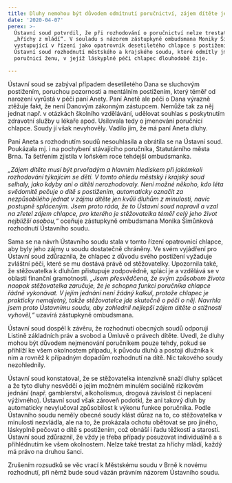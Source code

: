 ```yaml
---
title: Dluhy nemohou být důvodem odmítnutí poručnictví, zájem dítěte je důležitější
date: '2020-04-07'
perex: >-
  Ústavní soud potvrdil, že při rozhodování o poručnictví nelze trestat za
  „hříchy z mládí“. V souladu s názorem zástupkyně ombudsmana Moniky Šimůnkové,
  vystupující v řízení jako opatrovník desetiletého chlapce s postižením, zrušil
  Ústavní soud rozhodnutí městského a krajského soudu, které odmítly jmenovat
  poručnicí ženu, v jejíž láskyplné péči chlapec dlouhodobě žije.

---
```



<p>Ústavní soud se zabýval případem desetiletého&nbsp;Dana se sluchovým postižením, poruchou pozornosti a mentálním postižením, který téměř&nbsp;od narození vyrůstá v péči paní Anety.&nbsp;Paní Anetě&nbsp;ale péči o Dana výrazně ztěžuje fakt, že není&nbsp;Danovým zákonným zástupcem. Nemůže tak za něj jednat např. v otázkách školního vzdělávání, udělovat souhlas s poskytnutím zdravotní služby u lékaře apod. Usilovala tedy o jmenování poručnicí chlapce. Soudy&nbsp;jí však nevyhověly. Vadilo jim, že má paní Aneta&nbsp;dluhy.</p><p>Paní Aneta&nbsp;s rozhodnutím soudů nesouhlasila a obrátila se na Ústavní soud. Poukázala mj. i na pochybení stávajícího poručníka, Statutárního města Brna. Ta šetřením zjistila&nbsp;v loňském roce&nbsp;tehdejší ombudsmanka.</p><p><em>„Zájem dítěte musí být prvořadým a hlavním hlediskem při jakémkoli rozhodování týkajícím se dětí. V tomto ohledu městský i krajský soud selhaly, jako kdyby ani o dítěti nerozhodovaly. Není možné někoho, kdo léta svědomitě pečuje o dítě s postižením, automaticky označit za nezpůsobilého jednat v zájmu dítěte jen kvůli dluhům z minulosti, navíc postupně spláceným. Jsem proto ráda, že to Ústavní soud napravil a vzal na zřetel zájem chlapce, pro kterého je stěžovatelka téměř celý jeho život nejbližší osobou,“</em> oceňuje zástupkyně ombudsmana Monika Šimůnková rozhodnutí Ústavního soudu. </p><p>Sama se na návrh Ústavního soudu stala v tomto řízení opatrovnicí chlapce, aby byly jeho zájmy u soudu dostatečně chráněny. Ve svém vyjádření pro Ústavní soud zdůraznila, že chlapec z důvodu svého postižení vyžaduje zvláštní péči, které se mu dostává právě od stěžovatelky. Upozornila také, že stěžovatelka k dluhům přistupuje zodpovědně, splácí je a vzdělává se v oblasti finanční gramotnosti.&nbsp;<em>„Jsem přesvědčena, že svým způsobem života naopak stěžovatelka zaručuje, že je schopna funkci poručníka chlapce řádně vykonávat. V jejím jednání není žádný kalkul, protože chlapec je prakticky nemajetný, takže stěžovatelce jde skutečně o péči o něj. Navrhla jsem proto Ústavnímu soudu, aby zohlednil nejlepší zájem dítěte a stížnosti vyhověl,“</em> uzavírá zástupkyně ombudsmana.</p><p>Ústavní soud dospěl k závěru, že rozhodnutí&nbsp;obecných soudů odporují Listině základních práv a svobod a Úmluvě o právech dítěte. Uvedl, že dluhy mohou být důvodem nejmenování poručníkem pouze tehdy, pokud se přihlíží ke všem okolnostem případu, k původu dluhů a postoji dlužníka k nim a rovněž k případným dopadům rozhodnutí na dítě. Nic takového soudy nezohlednily.</p><p>Ústavní soud konstatoval, že se stěžovatelka intenzivně snaží dluhy splácet a že tyto dluhy nesvědčí o jejím možném minulém sociálně rizikovém jednání (např. gamblerství, alkoholismus, drogová závislost či neplacení výživného). Ústavní soud však zároveň podotkl, že ani takový dluh by automaticky nevylučoval způsobilost k výkonu funkce poručníka. Podle Ústavního soudu neměly obecné soudy klást důraz na to, co stěžovatelka v minulosti nezvládla, ale na to, že prokázala ochotu obětovat se pro jiného, láskyplně pečovat o dítě s postižením, což obnáší i řadu těžkostí a starostí. Ústavní soud zdůraznil, že vždy je třeba případy posuzovat individuálně a s přihlédnutím ke všem okolnostem. Nelze také trestat za hříchy mládí, každý má právo na druhou šanci.</p><p>Zrušením rozsudků se věc vrací k Městskému soudu v Brně k novému rozhodnutí, při němž bude soud vázán právním názorem Ústavního soudu.</p>

